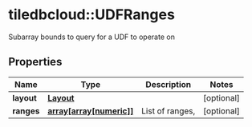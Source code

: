 # tiledbcloud::UDFRanges

Subarray bounds to query for a UDF to operate on
## Properties
Name | Type | Description | Notes
------------ | ------------- | ------------- | -------------
**layout** | [**Layout**](Layout.md) |  | [optional] 
**ranges** | [**array[array[numeric]]**](array.md) | List of ranges, | [optional] 


